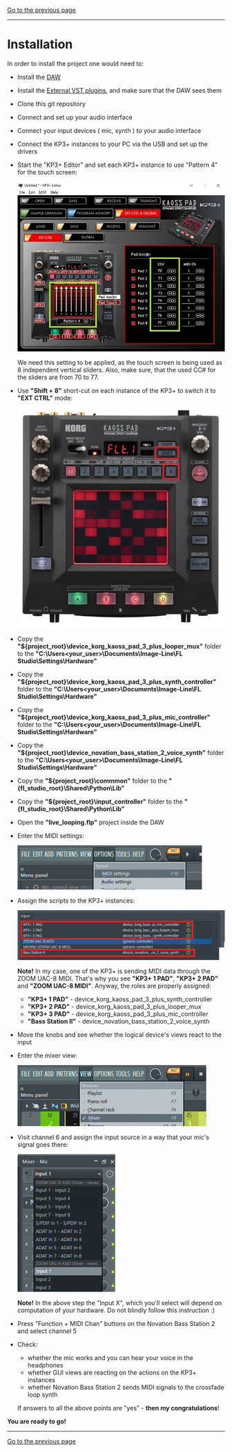 [Go to the previous page](../../README.md#sub-articles)

----


# Installation

In order to install the project one would need to:

- Install the [DAW](#daw)
- Install the [External VST plugins](#vst-plugins), and make sure that the DAW sees them
- Clone this git repository
- Connect and set up your audio interface
- Connect your input devices ( mic, synth ) to your audio interface
- Connect the KP3+ instances to your PC via the USB and set up the drivers
- Start the "KP3+ Editor" and set each KP3+ instance to use "Pattern 4" for the touch screen:

  ![KP3+ editor](./resources/kp3_plus_editor.jpg)
  
  We need this setting to be applied, as the touch screen is being used as 8 independent vertical sliders. Also, make sure, that the used CC# for the sliders are from 70 to 77.

- Use **"Shift + 8"** short-cut on each instance of the KP3+ to switch it to **"EXT CTRL"** mode:

  ![Switch KP3+ to external controller mode](./resources/switch-kp3-plus-to-ext-ctrl-mode.jpg)

- Copy the **"${project_root}\device_korg_kaoss_pad_3_plus_looper_mux"** folder to the **"C:\Users\<your_user>\Documents\Image-Line\FL Studio\Settings\Hardware"**
- Copy the **"${project_root}\device_korg_kaoss_pad_3_plus_synth_controller"** folder to the **"C:\Users\<your_user>\Documents\Image-Line\FL Studio\Settings\Hardware"**
- Copy the **"${project_root}\device_korg_kaoss_pad_3_plus_mic_controller"** folder to the **"C:\Users\<your_user>\Documents\Image-Line\FL Studio\Settings\Hardware"**
- Copy the **"${project_root}\device_novation_bass_station_2_voice_synth"** folder to the **"C:\Users\<your_user>\Documents\Image-Line\FL Studio\Settings\Hardware"**
- Copy the **"${project_root}\commmon"** folder to the **"{fl_studio_root}\Shared\Python\Lib"**
- Copy the **"${project_root}\input_controller"** folder to the **"{fl_studio_root}\Shared\Python\Lib"**
- Open the **"live_looping.flp"** project inside the DAW
- Enter the MIDI settings:

  ![Midi settings context menu](./resources/midi-settings-context-menu.png)

- Assign the scripts to the KP3+ instances:

  ![Midi settings](./resources/midi-settings.png)

  **Note!** In my case, one of the KP3+ is sending MIDI data through the ZOOM UAC-8 MIDI. That's why you see **"KP3+ 1 PAD"**, **"KP3+ 2 PAD"** and **"ZOOM UAC-8 MIDI"**. Anyway, the roles are properly assigned:
  
  * **"KP3+ 1 PAD"** - device_korg_kaoss_pad_3_plus_synth_controller
  * **"KP3+ 2 PAD"** - device_korg_kaoss_pad_3_plus_looper_mux
  * **"KP3+ 3 PAD"** - device_korg_kaoss_pad_3_plus_mic_controller
  * **"Bass Station II"** - device_novation_bass_station_2_voice_synth

- Move the knobs and see whether the logical device's views react to the input
- Enter the mixer view:

  ![Mixer view context menu](./resources/mixer-view-context-menu.png)

- Visit channel 6 and assign the input source in a way that your mic's signal goes there:

  ![Mic source setting](./resources/mic-source-setting.png)

  **Note!** In the above step the "Input X", which you'll select will depend on computation of your hardware. Do not blindly follow this instruction :)

- Press "Function + MIDI Chan" buttons on the Novation Bass Station 2 and select channel 5

- Check:
  - whether the mic works and you can hear your voice in the headphones
  - whether GUI views are reacting on the actions on the KP3+ instances
  - whether Novation Bass Station 2 sends MIDI signals to the crossfade loop synth

  If answers to all the above points are "yes" - **then my congratulations**!

**You are ready to go!**

----

[Go to the previous page](../../README.md#sub-articles)